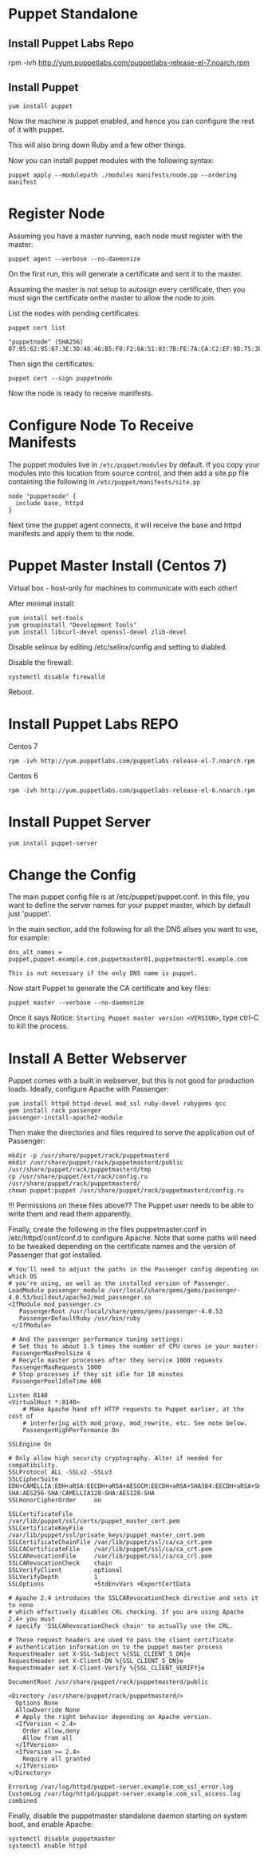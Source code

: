# Puppet Standalone

## Install Puppet Labs Repo

rpm -ivh http://yum.puppetlabs.com/puppetlabs-release-el-7.noarch.rpm

## Install Puppet

    yum install puppet

Now the machine is puppet enabled, and hence you can configure the rest of it with puppet.

This will also bring down Ruby and a few other things.


Now you can install puppet modules with the following syntax:

    puppet apply --modulepath ./modules manifests/node.pp --ordering manifest

# Register Node

Assuming you have a master running, each node must register with the master:

    puppet agent --verbose --no-daemonize

On the first run, this will generate a certificate and sent it to the master.

Assuming the master is not setup to autosign every certificate, then you must sign the certificate onthe master to allow the node to join.

List the nodes with pending certificates:

    puppet cert list

    "puppetnode" (SHA256) 07:05:62:95:67:3E:3D:48:46:B5:F0:F2:6A:51:03:7B:FE:7A:CA:C2:EF:9D:75:3F:3D:62:24:2C:4B:F8:E1:2E

Then sign the certificates:

    puppet cert --sign puppetnode


Now the node is ready to receive manifests.

# Configure Node To Receive Manifests

The puppet modules live in `/etc/puppet/modules` by default. If you copy your modules into this location from source control, and then add a site.pp file containing the following in `/etc/puppet/manifests/site.pp`

    node "puppetnode" {
      include base, httpd
    }

Next time the puppet agent connects, it will receive the base and httpd manifests and apply them to the node.


# Puppet Master Install (Centos 7)

Virtual box - host-only for machines to communicate with each other!

After minimal install:

    yum install net-tools
    yum groupinstall "Development Tools"
    yum install libcurl-devel openssl-devel zlib-devel

Disable selinux by editing /etc/selinx/config and setting to diabled.

Disable the firewall:

    systemctl disable firewalld

Reboot.


# Install Puppet Labs REPO

Centos 7

    rpm -ivh http://yum.puppetlabs.com/puppetlabs-release-el-7.noarch.rpm

Centos 6

    rpm -ivh http://yum.puppetlabs.com/puppetlabs-release-el-6.noarch.rpm

# Install Puppet Server

    yum install puppet-server

# Change the Config

The main puppet config file is at /etc/puppet/puppet.conf. In this file, you want to define the server names for your puppet master, which by default just 'puppet'.

In the main section, add the following for all the DNS alises you want to use, for example:

    dns_alt_names = puppet,puppet.example.com,puppetmaster01,puppetmaster01.example.com

    This is not necessary if the only DNS name is puppet.

Now start Puppet to generate the CA certificate and key files:

    puppet master --verbose --no-daemonize

Once it says Notice: `Starting Puppet master version <VERSION>`, type ctrl-C to kill the process.

# Install A Better Webserver

Puppet comes with a built in webserver, but this is not good for production loads. Ideally, configure Apache with Passenger:

    yum install httpd httpd-devel mod_ssl ruby-devel rubygems gcc
    gem install rack passenger
    passenger-install-apache2-module

Then make the directories and files required to serve the application out of Passenger:

    mkdir -p /usr/share/puppet/rack/puppetmasterd
    mkdir /usr/share/puppet/rack/puppetmasterd/public /usr/share/puppet/rack/puppetmasterd/tmp
    cp /usr/share/puppet/ext/rack/config.ru /usr/share/puppet/rack/puppetmasterd/
    chown puppet:puppet /usr/share/puppet/rack/puppetmasterd/config.ru

!!! Permissions on these files above?? The Puppet user needs to be able to write them and read them apparently.

Finally, create the following in the files puppetmaster.conf in /etc/httpd/conf/conf.d to configure Apache. Note that some paths will need to be tweaked depending on the certificate names and the version of Passenger that got installed.

    # You'll need to adjust the paths in the Passenger config depending on which OS
    # you're using, as well as the installed version of Passenger.
    LoadModule passenger_module /usr/local/share/gems/gems/passenger-4.0.53/buildout/apache2/mod_passenger.so
    <IfModule mod_passenger.c>
       PassengerRoot /usr/local/share/gems/gems/passenger-4.0.53
       PassengerDefaultRuby /usr/bin/ruby
     </IfModule>

     # And the passenger performance tuning settings:
     # Set this to about 1.5 times the number of CPU cores in your master:
     PassengerMaxPoolSize 4
     # Recycle master processes after they service 1000 requests
     PassengerMaxRequests 1000
     # Stop processes if they sit idle for 10 minutes
     PassengerPoolIdleTime 600

    Listen 8140
    <VirtualHost *:8140>
        # Make Apache hand off HTTP requests to Puppet earlier, at the cost of
        # interfering with mod_proxy, mod_rewrite, etc. See note below.
        PassengerHighPerformance On

    SSLEngine On

    # Only allow high security cryptography. Alter if needed for compatibility.
    SSLProtocol ALL -SSLv2 -SSLv3
    SSLCipherSuite EDH+CAMELLIA:EDH+aRSA:EECDH+aRSA+AESGCM:EECDH+aRSA+SHA384:EECDH+aRSA+SHA256:EECDH:+CAMELLIA256:+AES256:+CAMELLIA128:+AES128:+SSLv3:!aNULL:!eNULL:!LOW:!3DES:!MD5:!EXP:!PSK:!DSS:!RC4:!SEED:!IDEA:!ECDSA:kEDH:CAMELLIA256-SHA:AES256-SHA:CAMELLIA128-SHA:AES128-SHA
    SSLHonorCipherOrder     on

    SSLCertificateFile      /var/lib/puppet/ssl/certs/puppet_master_cert.pem
    SSLCertificateKeyFile   /var/lib/puppet/ssl/private_keys/puppet_master_cert.pem
    SSLCertificateChainFile /var/lib/puppet/ssl/ca/ca_crt.pem
    SSLCACertificateFile    /var/lib/puppet/ssl/ca/ca_crt.pem
    SSLCARevocationFile     /var/lib/puppet/ssl/ca/ca_crl.pem
    SSLCARevocationCheck 	chain
    SSLVerifyClient         optional
    SSLVerifyDepth          1
    SSLOptions              +StdEnvVars +ExportCertData

    # Apache 2.4 introduces the SSLCARevocationCheck directive and sets it to none
	# which effectively disables CRL checking. If you are using Apache 2.4+ you must
    # specify 'SSLCARevocationCheck chain' to actually use the CRL.

    # These request headers are used to pass the client certificate
    # authentication information on to the puppet master process
    RequestHeader set X-SSL-Subject %{SSL_CLIENT_S_DN}e
    RequestHeader set X-Client-DN %{SSL_CLIENT_S_DN}e
    RequestHeader set X-Client-Verify %{SSL_CLIENT_VERIFY}e

    DocumentRoot /usr/share/puppet/rack/puppetmasterd/public

    <Directory /usr/share/puppet/rack/puppetmasterd/>
      Options None
      AllowOverride None
      # Apply the right behavior depending on Apache version.
      <IfVersion < 2.4>
        Order allow,deny
        Allow from all
      </IfVersion>
      <IfVersion >= 2.4>
        Require all granted
      </IfVersion>
    </Directory>

    ErrorLog /var/log/httpd/puppet-server.example.com_ssl_error.log
    CustomLog /var/log/httpd/puppet-server.example.com_ssl_access.log combined
</VirtualHost>


Finally, disable the puppetmaster standalone daemon starting on system boot, and enable Apache:

    systemctl disable puppetmaster
    systemctl enable httpd
    

